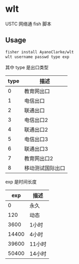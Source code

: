 # wlt
USTC 网络通 fish 脚本

## Usage

```bash
fisher install AyanoClarke/wlt
wlt username passwd type exp
```

其中 type 是出口类型

| type | 描述 |
| -----|-----|
|  0 |教育网出口 |
|     1 | 电信出口 |
|     2 | 联通出口 |
|     3 | 电信出口2 |
|     4 | 联通出口2 |
|     5 | 电信出口3 |
|     6 | 联通出口3 |
|     7 | 教育网出口2 |
|     8 | 移动测试国际出口 |

 exp 是时间长度 

| exp | 描述 |
| ---- | ---- |
|   0     | 永久 |
|   120   | 动态 |
|   3600  | 1小时|
|   14400 | 4小时|
|  39600 | 11小时 |
|  50400 | 14小时 |

 

